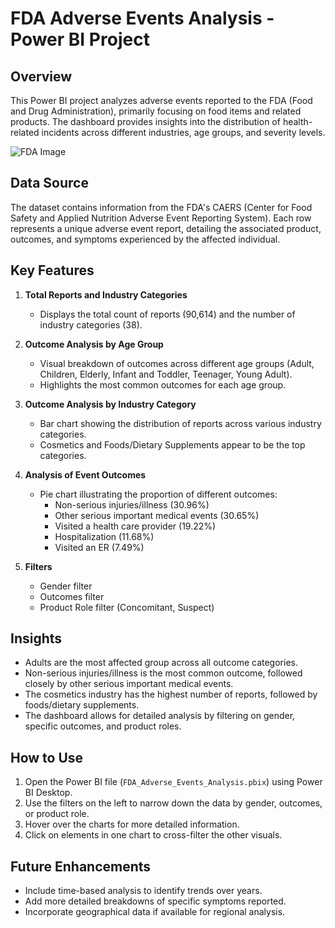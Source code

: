 # FDA Adverse Events Analysis - Power BI Project

## Overview

This Power BI project analyzes adverse events reported to the FDA (Food and Drug Administration), primarily focusing on food items and related products. The dashboard provides insights into the distribution of health-related incidents across different industries, age groups, and severity levels.

![FDA Image](https://pharmaoffer.com/wp-content/uploads/2023/10/FDA-jpg.webp)

## Data Source

The dataset contains information from the FDA's CAERS (Center for Food Safety and Applied Nutrition Adverse Event Reporting System). Each row represents a unique adverse event report, detailing the associated product, outcomes, and symptoms experienced by the affected individual.

## Key Features

1. **Total Reports and Industry Categories**
   - Displays the total count of reports (90,614) and the number of industry categories (38).

2. **Outcome Analysis by Age Group**
   - Visual breakdown of outcomes across different age groups (Adult, Children, Elderly, Infant and Toddler, Teenager, Young Adult).
   - Highlights the most common outcomes for each age group.

3. **Outcome Analysis by Industry Category**
   - Bar chart showing the distribution of reports across various industry categories.
   - Cosmetics and Foods/Dietary Supplements appear to be the top categories.

4. **Analysis of Event Outcomes**
   - Pie chart illustrating the proportion of different outcomes:
     - Non-serious injuries/illness (30.96%)
     - Other serious important medical events (30.65%)
     - Visited a health care provider (19.22%)
     - Hospitalization (11.68%)
     - Visited an ER (7.49%)

5. **Filters**
   - Gender filter
   - Outcomes filter
   - Product Role filter (Concomitant, Suspect)

## Insights

- Adults are the most affected group across all outcome categories.
- Non-serious injuries/illness is the most common outcome, followed closely by other serious important medical events.
- The cosmetics industry has the highest number of reports, followed by foods/dietary supplements.
- The dashboard allows for detailed analysis by filtering on gender, specific outcomes, and product roles.

## How to Use

1. Open the Power BI file (`FDA_Adverse_Events_Analysis.pbix`) using Power BI Desktop.
2. Use the filters on the left to narrow down the data by gender, outcomes, or product role.
3. Hover over the charts for more detailed information.
4. Click on elements in one chart to cross-filter the other visuals.

## Future Enhancements

- Include time-based analysis to identify trends over years.
- Add more detailed breakdowns of specific symptoms reported.
- Incorporate geographical data if available for regional analysis.

